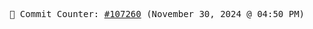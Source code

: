 <p align="center">
    <samp>
        📮 Commit Counter: <a href="https://github.com/Javascript-void0/Javascript-void0/commits/main">#107260</a> (November 30, 2024 @ 04:50 PM)
    </samp>
</p>